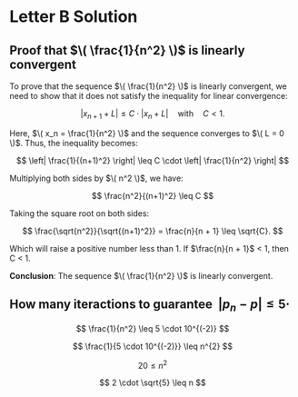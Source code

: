 # Letter B Solution

## Proof that $\( \frac{1}{n^2} \)$ is  linearly convergent

To prove that the sequence $\( \frac{1}{n^2} \)$ is linearly convergent, we need to show that it does not satisfy the inequality for linear convergence:

$$
|x_{n+1} + L| \leq C \cdot |x_n + L| \quad \text{with} \quad C < 1.
$$

Here, $\( x_n = \frac{1}{n^2} \)$ and the sequence converges to $\( L = 0 \)$. Thus, the inequality becomes:

$$
\left| \frac{1}{(n+1)^2} \right| \leq C \cdot \left| \frac{1}{n^2} \right|
$$

Multiplying both sides by $\( n^2 \)$, we have:

$$
\frac{n^2}{(n+1)^2} \leq C
$$

Taking the square root on both sides:

$$
\frac{\sqrt{n^2}}{\sqrt{(n+1)^2}} = \frac{n}{n + 1} \leq \sqrt{C}.
$$

Which will raise a positive number less than 1. If $\frac{n}{n + 1}$ < 1, then C < 1.

**Conclusion**: The sequence $\( \frac{1}{n^2} \)$ is linearly convergent.

## How many iteractions to guarantee $\ |p_{n} - p| \leq 5 \cdot$

$$
\frac{1}{n^2} \leq 5 \cdot 10^{(-2)}
$$

$$
\frac{1}{5 \cdot 10^{(-2)}} \leq n^{2}
$$

$$
20 \leq n^{2}
$$

$$
2 \cdot \sqrt{5} \leq n
$$
